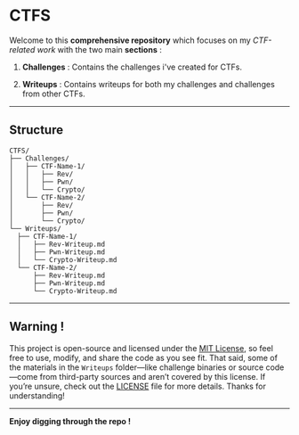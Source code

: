 # CTFS

Welcome to this **comprehensive repository** which focuses on my _CTF-related work_ with the two main **sections** :

1. **Challenges** : Contains the challenges i've created for CTFs.
  
2. **Writeups** : Contains writeups for both my challenges and challenges from other CTFs.
  

---

## Structure

```
CTFS/
├── Challenges/
│   ├── CTF-Name-1/
│   │   ├── Rev/
│   │   ├── Pwn/
│   │   └── Crypto/
│   └── CTF-Name-2/
│       ├── Rev/
│       ├── Pwn/
│       └── Crypto/
└── Writeups/
  ├── CTF-Name-1/
  │   ├── Rev-Writeup.md
  │   ├── Pwn-Writeup.md
  │   └── Crypto-Writeup.md
  └── CTF-Name-2/
      ├── Rev-Writeup.md
      ├── Pwn-Writeup.md
      └── Crypto-Writeup.md
```

---

## Warning !

This project is open-source and licensed under the [MIT License](https://chat.deepseek.com/a/chat/s/LICENSE), so feel free to use, modify, and share the code as you see fit. That said, some of the materials in the `Writeups` folder—like challenge binaries or source code—come from third-party sources and aren’t covered by this license. If you’re unsure, check out the [LICENSE](https://chat.deepseek.com/a/chat/s/LICENSE) file for more details. Thanks for understanding!

---

**Enjoy digging through the repo !**
